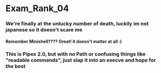# Exam_Rank_04

### We're finally at the unlucky number of death, luckily im not japanese so it doesn't scare me
#### Remember Minishell???? Great! it doesn't matter at all :)
### This is Pipex 2.0, but with no Path or confusing things like "readable commands", just slap it into an execve and hope for the best
